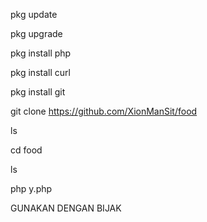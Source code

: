 pkg update

pkg upgrade

pkg install php

pkg install curl

pkg install git


git clone https://github.com/XionManSit/food

ls

cd food

ls

php y.php



GUNAKAN DENGAN BIJAK
 

